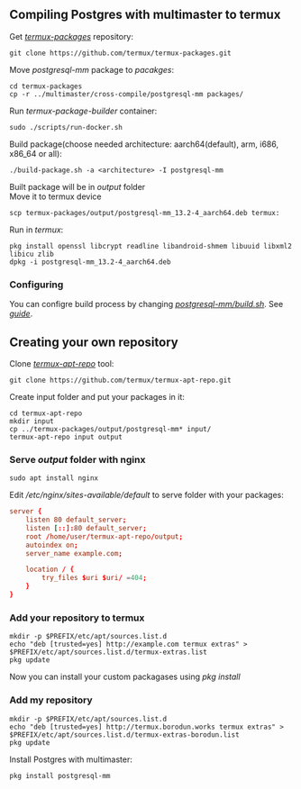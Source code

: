 ## Compiling Postgres with multimaster to termux
Get [_termux-packages_](https://github.com/termux/termux-packages) repository:
```shell
git clone https://github.com/termux/termux-packages.git
```
Move _postgresql-mm_ package to _pacakges_:
```shell
cd termux-packages
cp -r ../multimaster/cross-compile/postgresql-mm packages/
```
Run _termux-package-builder_ container:
```shell
sudo ./scripts/run-docker.sh
```
Build package(choose needed architecture: aarch64(default), arm, i686, x86_64 or all):
```shell
./build-package.sh -a <architecture> -I postgresql-mm
```
Built package will be in _output_ folder \
Move it to termux device 
```shell
scp termux-packages/output/postgresql-mm_13.2-4_aarch64.deb termux:
```
Run in _termux_:
```shell
pkg install openssl libcrypt readline libandroid-shmem libuuid libxml2 libicu zlib
dpkg -i postgresql-mm_13.2-4_aarch64.deb
```

### Configuring 
You can configre build process by changing [_postgresql-mm/build.sh_](postgresql-mm/build.sh). See [_guide_](https://github.com/termux/termux-packages/wiki/Building-packages).

## Creating your own repository
Clone [_termux-apt-repo_](https://github.com/termux/termux-apt-repo) tool:
```shell
git clone https://github.com/termux/termux-apt-repo.git
```
Create input folder and put your packages in it:
```shell
cd termux-apt-repo
mkdir input
cp ../termux-packages/output/postgresql-mm* input/
termux-apt-repo input output
```
### Serve _output_ folder with nginx
```shell
sudo apt install nginx
```
Edit _/etc/nginx/sites-available/default_ to serve folder with your packages:
```conf
server {
	listen 80 default_server;
	listen [::]:80 default_server;
	root /home/user/termux-apt-repo/output;
	autoindex on;
	server_name example.com;

	location / {
		try_files $uri $uri/ =404;
	}
}
```
### Add your repository to termux
```shell
mkdir -p $PREFIX/etc/apt/sources.list.d
echo "deb [trusted=yes] http://example.com termux extras" > $PREFIX/etc/apt/sources.list.d/termux-extras.list
pkg update
```
Now you can install your custom packagases using _pkg install_
### Add my repository
```shell
mkdir -p $PREFIX/etc/apt/sources.list.d
echo "deb [trusted=yes] http://termux.borodun.works termux extras" > $PREFIX/etc/apt/sources.list.d/termux-extras-borodun.list
pkg update
```
Install Postgres with multimaster:
```shell
pkg install postgresql-mm
```
